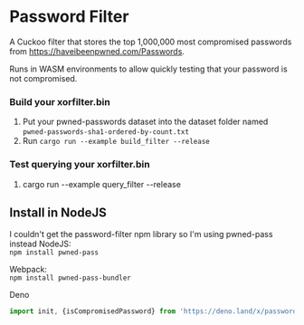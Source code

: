 # Password Filter

A Cuckoo filter that stores the top 1,000,000 most compromised passwords from https://haveibeenpwned.com/Passwords. 

Runs in WASM environments to allow quickly testing that your password is not compromised. 

### Build your xorfilter.bin
1. Put your pwned-passwords dataset into the dataset folder named `pwned-passwords-sha1-ordered-by-count.txt`
2. Run `cargo run --example build_filter --release`

### Test querying your xorfilter.bin
1. cargo run --example query_filter --release

## Install in NodeJS
I couldn't get the password-filter npm library so I'm using pwned-pass instead
NodeJS:  
`npm install pwned-pass`

Webpack:  
`npm install pwned-pass-bundler`

Deno 
```js
import init, {isCompromisedPassword} from 'https://deno.land/x/password_filter@1.1.0/password_filter.js';
````